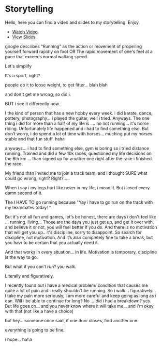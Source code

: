 # Storytelling

Hello, here you can find a video and slides to my storytelling. Enjoy.

- [Watch Video](assets/the-one.mp4)
- [View Slides](assets/slidesstory.pdf)


google describes "Running" as the action or movement of propelling yourself forward rapidly on foot
OR The rapid movement of one's feet at a pace that exceeds normal walking speed.

Let's simplify 

It's a sport, right? 

people do it to loose weight, to get fitter... blah blah

and don't get me wrong, so did i. 

BUT i see it differently now. 


I the kind of person that has a new hobby every week. I did karate, dance, pottery, photography... i played the guitar, well i tried. 
Anyways. The one thing i did for more than a half of my life is .... no not running... it's horse riding. Unfortunately life happened and i had to find something else. But don't worry, i do spend a lot of time with horses... muching put my horses stable and that fun stuff. haha 

anyways... i had to find something else, gym is boring so i tried distance running. Trained and did a few 10k races, questioned my life decisions on the 6th km ... than signed up for another one right after the race i finished the race.

My friend than invited me to join a track team, and i thought SURE what could go wrong, right? Right?.....

When i say i my legs hurt like never in my life, i mean it. But i loved every damn second of it. 

The I HAVE TO go running because "Yay i have to go run on the track with my teammates today! "

But it's not all fun and games, let's be honest, there are days i don't feel like ... running, living... 
Those are the days you just get up, and get it over with, and believe it or not, you will feel better if you do. 
And there is no motivation that will get you up.. it's discipline, sorry to disappoint. So search for discipline, not motivation. And it’s also completely fine to take a break, but you havr to be certain that you actually need it. 

And that works in every situation... in life. Motivation is temporary, discipline is the way to go. 

But what if you can't run? 
you walk. 

Literally and figuratively. 

I recently found out i have a medical problem/ condition that causes me quite a lot of pain and i really shouldn't be running. 
So i walk... figuratively... i take my pain more seriously, i am more careful and keep going as long as i can. Will i be able to continue for long? No ... did i had a breakdown? yes.
But life goes on... and you never know where it will take me... and i'm okey with that (not like a have a choice) 

but hey... someone once said, if one door closes, find another one. 

everything is going to be fine. 

i hope... haha
